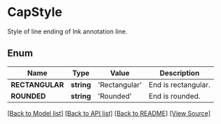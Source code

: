 ﻿# CapStyle
Style of line ending of Ink annotation line. 

## Enum
Name | Type | Value | Description
------------ | ------------- | ------------- | -------------
**RECTANGULAR** | **string** | 'Rectangular' | End is rectangular.
**ROUNDED** | **string** | 'Rounded' | End is rounded.

[[Back to Model list]](../README.md#documentation-for-models) [[Back to API list]](../README.md#documentation-for-api-endpoints) [[Back to README]](../README.md) [[View Source]](../src/Aspose/PDF/Model/CapStyle.php)


